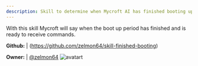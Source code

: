 ```yaml
---
description: Skill to determine when Mycroft AI has finished booting up
---
```

With this skill Mycroft will say when the boot up period has finished and is ready to receive commands.

**Github:** | (https://github.com/zelmon64/skill-finished-booting)

**Owner:** | [@zelmon64](https://github.com/zelmon64) ![avatart](https://avatars2.githubusercontent.com/u/15001389?v=4)

